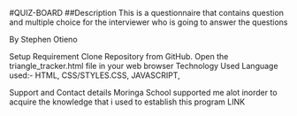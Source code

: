 #QUIZ-BOARD
##Description
This is a questionnaire that contains question and multiple choice for the
interviewer who is going to answer the questions

By
Stephen Otieno

Setup Requirement
 Clone Repository from GitHub.
 Open the triangle_tracker.html file in your web browser
Technology Used
Language used:- HTML, CSS/STYLES.CSS,  JAVASCRIPT,

Support and Contact details
Moringa School supported me alot inorder to acquire the knowledge that i used
to establish this program
LINK
